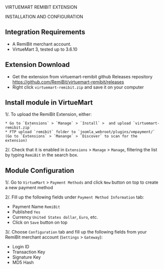 VIRTUEMART REMIBIT EXTENSION

INSTALLATION AND CONFIGURATION


## Integration Requirements

* A RemiBit merchant account.
* VirtueMart 3, tested up to 3.6.10

## Extension Download

* Get the extension from virtuemart-remibit github Releases repository https://github.com/RemiBit/virtuemart-remibit/releases
* Right click `virtuemart-remibit.zip` and save it on your computer


## Install module in VirtueMart


1/. To upload the RemiBit Extension, either:
 
    * Go to `Extensions` > `Manage` > `Install` >  and upload `virtuemart-remibit.zip`
    * FTP upload `remibit` folder to `joomla_webroot/plugins/vmpayment/` (Go to `Extensions` > `Manange` > `Discover` to scan for the extension)

2/. Check that it is enabled in `Extensions` > `Manage` > `Manage`, filtering the list by typing `RemiBit` in the search box.


## Module Configuration

1/. Go to `VirtueMart` > `Payment Methods` and click `New` button on top to create a new payment method

2/. Fill up the following fields under `Payment Method Information` tab:

* Payment Name `RemiBit`
* Published `Yes`
* Currency `United States dollar`, `Euro`, etc.
* Click on `Save` button on top

3/. Choose `Configuration` tab and fill up the following fields from your RemiBit merchant account (`Settings` > `Gateway`):

* Login ID
* Transaction Key
* Signature Key
* MD5 Hash

